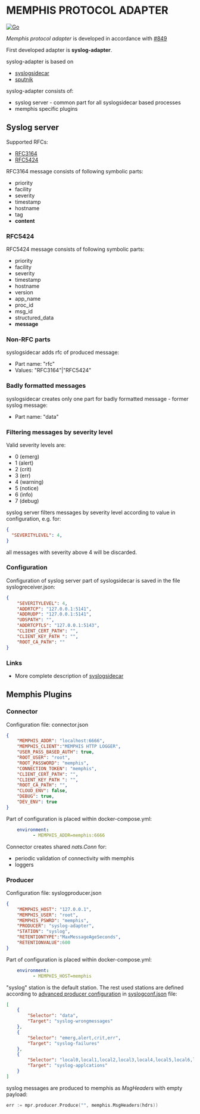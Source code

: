 # MEMPHIS PROTOCOL ADAPTER

[![Go](https://github.com/g41797/memphis-protocol-adapter/actions/workflows/go.yml/badge.svg)](https://github.com/g41797/memphis-protocol-adapter/actions/workflows/go.yml)

  *Memphis protocol adapter* is developed in accordance with [#849](https://github.com/memphisdev/memphis/issues/849)

  First developed adapter is **syslog-adapter**. 
  

syslog-adapter is based on 
- [syslogsidecar](https://github.com/g41797/syslogsidecar#readme)
- [sputnik](https://github.com/g41797/sputnik)

syslog-adapter consists of:
- syslog server - common part for all syslogsidecar based processes
- memphis specific plugins 

## Syslog server

 Supported RFCs:
  - [RFC3164](<https://tools.ietf.org/html/rfc3164>)
  - [RFC5424](<https://tools.ietf.org/html/rfc5424>)


  RFC3164 message consists of following symbolic parts:
  - priority
  - facility 
  - severity
  - timestamp
  - hostname
  - tag
  - **content**

  ### RFC5424

  RFC5424 message consists of following symbolic parts:
 - priority
 - facility 
 - severity
 - timestamp
 - hostname
 - version
 - app_name
 - proc_id
 - msg_id
 - structured_data
 - **message**

 ### Non-RFC parts

  syslogsidecar adds rfc of produced message:
  - Part name: "rfc"
  - Values: "RFC3164"|"RFC5424"

### Badly formatted messages

  syslogsidecar creates only one part for badly formatted message - former syslog message:
  - Part name: "data"
      
      
### Filtering messages by severity level

  Valid severity levels are:
 - 0 (emerg)
 - 1 (alert)
 - 2 (crit)
 - 3 (err)
 - 4 (warning)
 - 5 (notice)
 - 6 (info)
 - 7 (debug)

  syslog server filters messages by severity level according to value in configuration, e.g. for:
```json
{
  "SEVERITYLEVEL": 4,
}
```
all messages with severity above 4 will be discarded. 


  ### Configuration

  Configuration of syslog server part of syslogsidecar is saved in the file syslogreceiver.json:
```json
{
    "SEVERITYLEVEL": 4,
    "ADDRTCP": "127.0.0.1:5141",
    "ADDRUDP": "127.0.0.1:5141",
    "UDSPATH": "",
    "ADDRTCPTLS": "127.0.0.1:5143",
    "CLIENT_CERT_PATH": "",
    "CLIENT_KEY_PATH ": "",
    "ROOT_CA_PATH": ""
}
```

### Links

- More complete description of [syslogsidecar](https://github.com/g41797/syslogsidecar#readme)


## Memphis Plugins

### Connector

Configuration file: connector.json
```json
{
    "MEMPHIS_ADDR": "localhost:6666",
    "MEMPHIS_CLIENT":"MEMPHIS HTTP LOGGER",
    "USER_PASS_BASED_AUTH": true,
    "ROOT_USER": "root",
    "ROOT_PASSWORD": "memphis",
    "CONNECTION_TOKEN": "memphis",
    "CLIENT_CERT_PATH": "",
    "CLIENT_KEY_PATH ": "",
    "ROOT_CA_PATH": "",
    "CLOUD_ENV": false,
    "DEBUG": true,
    "DEV_ENV": true
}
```

Part of configuration is placed within docker-compose.yml:
```yml
    environment:
          - MEMPHIS_ADDR=memphis:6666
```

Connector creates shared _*nats.Conn*_ for:
- periodic validation of connectivity with memphis
- loggers



### Producer

Configuration file: syslogproducer.json
```json
{
    "MEMPHIS_HOST": "127.0.0.1",
    "MEMPHIS_USER": "root",
    "MEMPHIS_PSWRD": "memphis",
    "PRODUCER": "syslog-adapter",
    "STATION": "syslog",
    "RETENTIONTYPE":"MaxMessageAgeSeconds",
    "RETENTIONVALUE":600
}
```

Part of configuration is placed within docker-compose.yml:
```yml
    environment:
          - MEMPHIS_HOST=memphis
```

"syslog" station is the default station. The rest used stations are defined according to [advanced producer configuration](https://github.com/g41797/syslogsidecar#advanced-configuration-and-helper-functions-for-producer) in [syslogconf.json](https://github.com/g41797/memphis-protocol-adapter/blob/master/cmd/syslog-adapter/conf/syslogconf.json) file:
```json
[
    {
        "Selector": "data",
        "Target": "syslog-wrongmessages"
    },
    {
        "Selector": "emerg,alert,crit,err",
        "Target": "syslog-failures"
    },
    {
        "Selector": "local0,local1,local2,local3,local4,local5,local6,local7",
        "Target": "syslog-applcations"
    }
]
```

syslog messages are produced to memphis as *MsgHeaders* with empty payload:
```go
err := mpr.producer.Produce("", memphis.MsgHeaders(hdrs))
```
